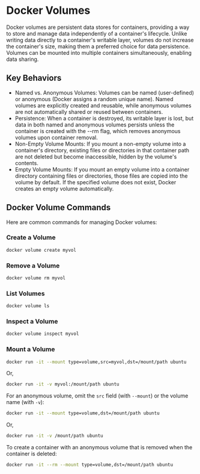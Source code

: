 # Docker Volumes

Docker volumes are persistent data stores for containers, providing a way to store and manage data independently of a container's lifecycle. Unlike writing data directly to a container's writable layer, volumes do not increase the container's size, making them a preferred choice for data persistence. Volumes can be mounted into multiple containers simultaneously, enabling data sharing.

## Key Behaviors

* Named vs. Anonymous Volumes: Volumes can be named (user-defined) or anonymous (Docker assigns a random unique name). Named volumes are explicitly created and reusable, while anonymous volumes are not automatically shared or reused between containers.
* Persistence: When a container is destroyed, its writable layer is lost, but data in both named and anonymous volumes persists unless the container is created with the --rm flag, which removes anonymous volumes upon container removal.
* Non-Empty Volume Mounts: If you mount a non-empty volume into a container's directory, existing files or directories in that container path are not deleted but become inaccessible, hidden by the volume's contents.
* Empty Volume Mounts: If you mount an empty volume into a container directory containing files or directories, those files are copied into the volume by default. If the specified volume does not exist, Docker creates an empty volume automatically.

## Docker Volume Commands

Here are common commands for managing Docker volumes:

### Create a Volume

```sh
docker volume create myvol
```

### Remove a Volume

```sh
docker volume rm myvol
```

### List Volumes

```sh
docker volume ls
```

### Inspect a Volume

```sh
docker volume inspect myvol
```

### Mount a Volume

```sh
docker run -it --mount type=volume,src=myvol,dst=/mount/path ubuntu
```

Or,

```sh
docker run -it -v myvol:/mount/path ubuntu
```

For an anonymous volume, omit the `src` field (with `--mount`) or the volume name (with `-v`):

```sh
docker run -it --mount type=volume,dst=/mount/path ubuntu
```

Or,

```sh
docker run -it -v /mount/path ubuntu
```

To create a container with an anonymous volume that is removed when the container is deleted:

```sh
docker run -it --rm --mount type=volume,dst=/mount/path ubuntu
```
